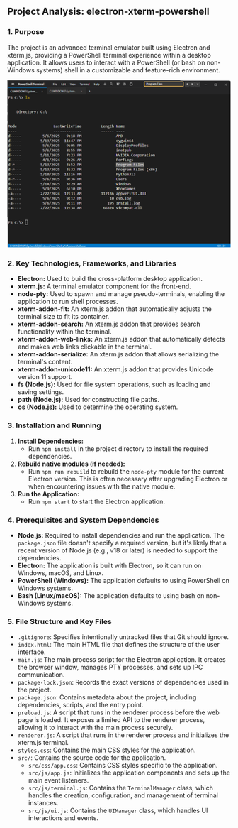 ## Project Analysis: electron-xterm-powershell

### 1. Purpose
The project is an advanced terminal emulator built using Electron and xterm.js, providing a PowerShell terminal experience within a desktop application. It allows users to interact with a PowerShell (or bash on non-Windows systems) shell in a customizable and feature-rich environment.

![Image](image.png)

### 2. Key Technologies, Frameworks, and Libraries
*   **Electron:** Used to build the cross-platform desktop application.
*   **xterm.js:** A terminal emulator component for the front-end.
*   **node-pty:** Used to spawn and manage pseudo-terminals, enabling the application to run shell processes.
*   **xterm-addon-fit:** An xterm.js addon that automatically adjusts the terminal size to fit its container.
*   **xterm-addon-search:** An xterm.js addon that provides search functionality within the terminal.
*   **xterm-addon-web-links:** An xterm.js addon that automatically detects and makes web links clickable in the terminal.
*   **xterm-addon-serialize:** An xterm.js addon that allows serializing the terminal's content.
*   **xterm-addon-unicode11:** An xterm.js addon that provides Unicode version 11 support.
*   **fs (Node.js):** Used for file system operations, such as loading and saving settings.
*   **path (Node.js):** Used for constructing file paths.
*   **os (Node.js):** Used to determine the operating system.

### 3. Installation and Running
1.  **Install Dependencies:**
    *   Run `npm install` in the project directory to install the required dependencies.
2.  **Rebuild native modules (if needed):**
    *   Run `npm run rebuild` to rebuild the `node-pty` module for the current Electron version. This is often necessary after upgrading Electron or when encountering issues with the native module.
3.  **Run the Application:**
    *   Run `npm start` to start the Electron application.

### 4. Prerequisites and System Dependencies
*   **Node.js:** Required to install dependencies and run the application. The `package.json` file doesn't specify a required version, but it's likely that a recent version of Node.js (e.g., v18 or later) is needed to support the dependencies.
*   **Electron:** The application is built with Electron, so it can run on Windows, macOS, and Linux.
*   **PowerShell (Windows):** The application defaults to using PowerShell on Windows systems.
*   **Bash (Linux/macOS):** The application defaults to using bash on non-Windows systems.

### 5. File Structure and Key Files
*   `.gitignore`: Specifies intentionally untracked files that Git should ignore.
*   `index.html`: The main HTML file that defines the structure of the user interface.
*   `main.js`: The main process script for the Electron application. It creates the browser window, manages PTY processes, and sets up IPC communication.
*   `package-lock.json`: Records the exact versions of dependencies used in the project.
*   `package.json`: Contains metadata about the project, including dependencies, scripts, and the entry point.
*   `preload.js`: A script that runs in the renderer process before the web page is loaded. It exposes a limited API to the renderer process, allowing it to interact with the main process securely.
*   `renderer.js`: A script that runs in the renderer process and initializes the xterm.js terminal.
*   `styles.css`: Contains the main CSS styles for the application.
*   `src/`: Contains the source code for the application.
    *   `src/css/app.css`: Contains CSS styles specific to the application.
    *   `src/js/app.js`: Initializes the application components and sets up the main event listeners.
    *   `src/js/terminal.js`: Contains the `TerminalManager` class, which handles the creation, configuration, and management of terminal instances.
    *   `src/js/ui.js`: Contains the `UIManager` class, which handles UI interactions and events.